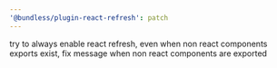 ```yaml
---
'@bundless/plugin-react-refresh': patch
---
```


try to always enable react refresh, even when non react components exports exist, fix message when non react components are exported
